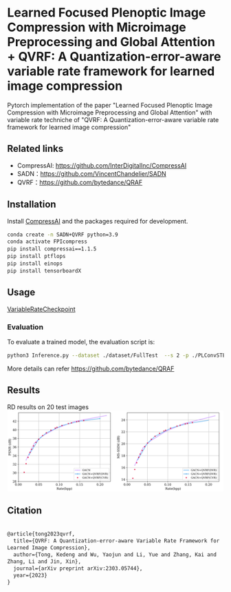 # Learned Focused Plenoptic Image Compression with Microimage Preprocessing and Global Attention + QVRF: A Quantization-error-aware variable rate framework for learned image compression 

Pytorch implementation of the paper "Learned Focused Plenoptic Image Compression with Microimage Preprocessing and Global Attention" with variable rate techniche of "QVRF: A Quantization-error-aware variable rate framework for learned image compression"

## Related links
 * CompressAI: https://github.com/InterDigitalInc/CompressAI
 * SADN：https://github.com/VincentChandelier/SADN
 * QVRF：https://github.com/bytedance/QRAF
 
## Installation
Install [CompressAI](https://github.com/InterDigitalInc/CompressAI) and the packages required for development.
```bash
conda create -n SADN+QVRF python=3.9
conda activate FPIcompress
pip install compressai==1.1.5
pip install ptflops
pip install einops
pip install tensorboardX
```
## Usage

[VariableRateCheckpoint](https://drive.google.com/file/d/1ZKmgrAtL6rdYQAoWmiTNUF11E0090Hlr/view?usp=sharing)
### Evaluation
To evaluate a trained model, the evaluation script is:
```bash
python3 Inference.py --dataset ./dataset/FullTest  --s 2 -p ./PLConvSTE.pth.tar --patch 384 --factormode 0 --factor 0
```
More details can refer https://github.com/bytedance/QRAF

## Results
RD results on 20 test images
![Variable rate results of QVRF](asserts/PL2VR.png)


## Citation
```

@article{tong2023qvrf,
  title={QVRF: A Quantization-error-aware Variable Rate Framework for Learned Image Compression},
  author={Tong, Kedeng and Wu, Yaojun and Li, Yue and Zhang, Kai and Zhang, Li and Jin, Xin},
  journal={arXiv preprint arXiv:2303.05744},
  year={2023}
}
```
